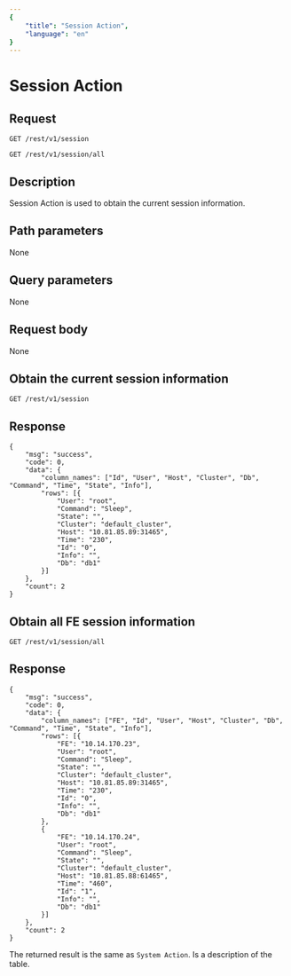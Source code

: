```yaml
---
{
    "title": "Session Action",
    "language": "en"
}
---
```


# Session Action

## Request

`GET /rest/v1/session`

`GET /rest/v1/session/all`

## Description

Session Action is used to obtain the current session information.
    
## Path parameters

None

## Query parameters

None

## Request body

None

## Obtain the current session information

`GET /rest/v1/session`

## Response

```
{
	"msg": "success",
	"code": 0,
	"data": {
		"column_names": ["Id", "User", "Host", "Cluster", "Db", "Command", "Time", "State", "Info"],
		"rows": [{
			"User": "root",
			"Command": "Sleep",
			"State": "",
			"Cluster": "default_cluster",
			"Host": "10.81.85.89:31465",
			"Time": "230",
			"Id": "0",
			"Info": "",
			"Db": "db1"
		}]
	},
	"count": 2
}
```

## Obtain all FE session information

`GET /rest/v1/session/all`

## Response

```
{
	"msg": "success",
	"code": 0,
	"data": {
		"column_names": ["FE", "Id", "User", "Host", "Cluster", "Db", "Command", "Time", "State", "Info"],
		"rows": [{
		    "FE": "10.14.170.23",
			"User": "root",
			"Command": "Sleep",
			"State": "",
			"Cluster": "default_cluster",
			"Host": "10.81.85.89:31465",
			"Time": "230",
			"Id": "0",
			"Info": "",
			"Db": "db1"
		},
		{
            "FE": "10.14.170.24",
			"User": "root",
			"Command": "Sleep",
			"State": "",
			"Cluster": "default_cluster",
			"Host": "10.81.85.88:61465",
			"Time": "460",
			"Id": "1",
			"Info": "",
			"Db": "db1"
		}]
	},
	"count": 2
}
```
    
The returned result is the same as `System Action`. Is a description of the table.
